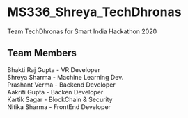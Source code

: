 # MS336_Shreya_TechDhronas
Team TechDhronas for Smart India Hackathon 2020

## Team Members
Bhakti Raj Gupta - VR Developer<br>
Shreya Sharma - Machine Learning Dev.<br>
Prashant Verma - Backend Developer<br>
Aakriti Gupta - Backen Developer<br>
Kartik Sagar - BlockChain & Security<br>
Nitika Sharma - FrontEnd Developer<br>
